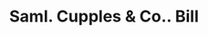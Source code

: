 ---
doi: 10.7916/D87W7Q66
date_other: '1870'
date_other_textual: 1870-1879
form: printed ephemera
genre:
- Invoices
name:
- Saml. Cupples & Co.
object_in_context_url: https://biggert.cul.columbia.edu/items/view/ave_biggert_00725
subject_hierarchical_geographic:
- St. Louis, Missouri, United States
subject_name:
- Saml. Cupples & Co.
title: Saml. Cupples & Co.. Bill
sort_title: Saml. Cupples & Co.. Bill
call_number: ave_biggert_00725
coordinates:
- 38.62722222222222,-90.19777777777779
pid: ave_biggert_00725
identifiers: ave_biggert_00725
thumbnail: https://derivativo-3.library.columbia.edu/iiif/2/ldpd:345682/full/!256,256/0/native.jpg
permalink: "/items/ave_biggert_00725/"
layout: iiif-image-page
---